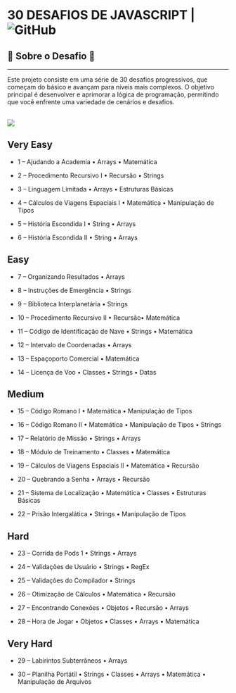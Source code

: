 # 30 DESAFIOS DE JAVASCRIPT  | ![GitHub](https://img.shields.io/badge/Status-%20finished-red)


##  🚀 Sobre o Desafio  🚀
***

<p>Este projeto consiste em uma série de 30 desafios progressivos, que começam do básico e avançam para níveis mais complexos. O objetivo principal é desenvolver e aprimorar a lógica de programação, permitindo que você enfrente uma variedade de cenários e desafios.</p>

<div style="display: inline_block"> <br>
<img height="****" width="***" src="https://blog.dbins.com.br/thumbs/js1.jpg">
  </div>


## Very Easy

- 1 – Ajudando a Academia
﻿• Arrays
﻿• Matemática

- 2 – Procedimento Recursivo I
• Recursão
• Strings

- 3 – Linguagem Limitada
• Arrays
• Estruturas Básicas

- 4 – Cálculos de Viagens Espaciais I
• Matemática
• Manipulação de Tipos

- 5 – História Escondida I
• String
• Arrays

- 6 – História Escondida II
• String
• Arrays

## Easy

- 7 – Organizando Resultados
• Arrays

- 8 – Instruções de Emergência
• Strings

- 9 – Biblioteca Interplanetária
• Strings

- 10 – Procedimento Recursivo II
• Recursão• Matemática

- 11 – Código de Identificação de Nave
• Strings
• Matemática

- 12 – Intervalo de Coordenadas
﻿• Arrays

- 13 – Espaçoporto Comercial
• Matemática

- 14 – Licença de Voo
• Classes
• Strings
• ﻿Datas

## Medium

- 15 – Código Romano I
• Matemática
• Manipulação de Tipos

- 16 – Código Romano II
• Matemática
• Manipulação de Tipos
• Strings

- 17 – Relatório de Missão
• Strings
• Arrays

- 18 – Módulo de Treinamento
• Classes
• Matemática

- 19 – Cálculos de Viagens Espaciais II
• Matemática
• Recursão

- 20 – Quebrando a Senha
• Arrays
• Recursão

- 21 – Sistema de Localização
• Matemática
• Classes
• Estruturas Básicas

- 22 – Prisão Intergalática
• Strings
• Manipulação de Tipos

## Hard

- 23 – Corrida de Pods 1
• Strings
• Arrays

- 24 – Validações de Usuário
• Strings
• ﻿RegEx

- 25 – Validações do Compilador
• Strings

- 26 – Otimização de Cálculos
• Matemática
• Recursão

- 27 – Encontrando Conexões
• Objetos
• Recursão
• Arrays

- 28 – Hora de Jogar
• Objetos
• Classes
• Arrays
• Matemática

## Very Hard
- 29 – Labirintos Subterrâneos
• Arrays

- 30 – Planilha Portátil
• Strings
• Classes
• Arrays
• Matemática
• Manipulação de Arquivos
